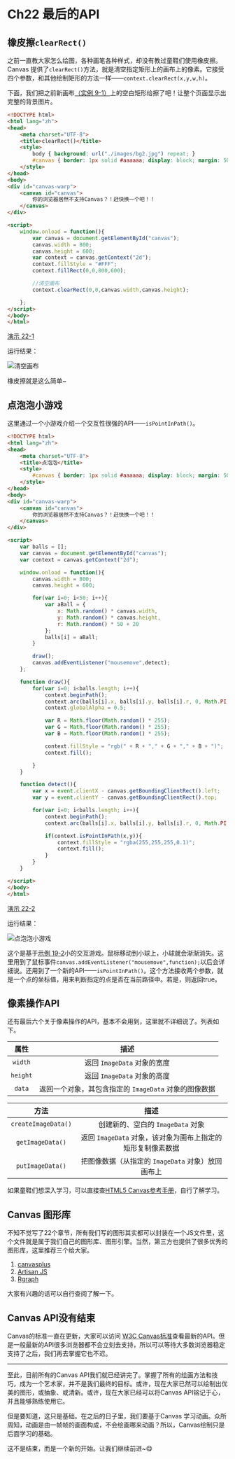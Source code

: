 # Ch22 最后的API

## 橡皮擦`clearRect()`

之前一直教大家怎么绘图，各种画笔各种样式，却没有教过童鞋们使用橡皮擦。Canvas 提供了`clearRect()`方法，就是清空指定矩形上的画布上的像素。它接受四个参数，和其他绘制矩形的方法一样——`context.clearRect(x,y,w,h)`。

下面，我们把之前新画布[（实例 9-1）](http://airingursb.github.io/canvas/Canvas/9/9-1.html)上的空白矩形给擦了吧！让整个页面显示出完整的背景图片。

```HTML
<!DOCTYPE html>
<html lang="zh">
<head>
    <meta charset="UTF-8">
    <title>clearRect()</title>
    <style>
        body { background: url("./images/bg2.jpg") repeat; }
        #canvas { border: 1px solid #aaaaaa; display: block; margin: 50px auto; }
    </style>
</head>
<body>
<div id="canvas-warp">
    <canvas id="canvas">
        你的浏览器居然不支持Canvas？！赶快换一个吧！！
    </canvas>
</div>

<script>
    window.onload = function(){
        var canvas = document.getElementById("canvas");
        canvas.width = 800;
        canvas.height = 600;
        var context = canvas.getContext("2d");
        context.fillStyle = "#FFF";
        context.fillRect(0,0,800,600);

        //清空画布
        context.clearRect(0,0,canvas.width,canvas.height);

    };
</script>
</body>
</html>
```

[演示 22-1](http://airingursb.github.io/canvas/Canvas/22/22-1.html)

运行结果：

![清空画布](http://airing.ursb.me/edu22-1.png-html.jpg)

橡皮擦就是这么简单~

## 点泡泡小游戏

这里通过一个小游戏介绍一个交互性很强的API——`isPointInPath()`。

```HTML
<!DOCTYPE html>
<html lang="zh">
<head>
    <meta charset="UTF-8">
    <title>点泡泡</title>
    <style>
        #canvas { border: 1px solid #aaaaaa; display: block; margin: 50px auto; }
    </style>
</head>
<body>
<div id="canvas-warp">
    <canvas id="canvas">
        你的浏览器居然不支持Canvas？！赶快换一个吧！！
    </canvas>
</div>

<script>
    var balls = [];
    var canvas = document.getElementById("canvas");
    var context = canvas.getContext("2d");

    window.onload = function(){
        canvas.width = 800;
        canvas.height = 600;

        for(var i=0; i<50; i++){
            var aBall = {
                x: Math.random() * canvas.width,
                y: Math.random() * canvas.height,
                r: Math.random() * 50 + 20
            };
            balls[i] = aBall;
        }

        draw();
        canvas.addEventListener("mousemove",detect);
    };

    function draw(){
        for(var i=0; i<balls.length; i++){
            context.beginPath();
            context.arc(balls[i].x, balls[i].y, balls[i].r, 0, Math.PI *2);
            context.globalAlpha = 0.5;

            var R = Math.floor(Math.random() * 255);
            var G = Math.floor(Math.random() * 255);
            var B = Math.floor(Math.random() * 255);

            context.fillStyle = "rgb(" + R + "," + G + "," + B + ")";
            context.fill();

        }
    }

    function detect(){
        var x = event.clientX - canvas.getBoundingClientRect().left;
        var y = event.clientY - canvas.getBoundingClientRect().top;

        for(var i=0; i<balls.length; i++){
            context.beginPath();
            context.arc(balls[i].x, balls[i].y, balls[i].r, 0, Math.PI * 2);

            if(context.isPointInPath(x,y)){
                context.fillStyle = "rgba(255,255,255,0.1)";
                context.fill();
            }
        }
    }

</script>
</body>
</html>
```

[演示 22-2](http://airingursb.github.io/canvas/Canvas/22/22-2.html)

运行结果：

![点泡泡小游戏](http://airing.ursb.me/edu22-2.png-html.jpg)

这个是基于[示例 19-2](http://airingursb.github.io/canvas/Canvas/19/19-2.html)小的交互游戏。鼠标移动到小球上，小球就会渐渐消失。这里用到了鼠标事件`canvas.addEventListener("mousemove",function);`以后会详细说。还用到了一个新的API——`isPointInPath()`。这个方法接收两个参数，就是一个点的坐标值，用来判断指定的点是否在当前路径中。若是，则返回true。

## 像素操作API
还有最后六个关于像素操作的API，基本不会用到，这里就不详细说了。列表如下。


|属性|描述|
|:--:|:--:|
|`width`|返回 `ImageData` 对象的宽度|
|`height`|返回 `ImageData` 对象的高度|
|`data`|返回一个对象，其包含指定的 `ImageData` 对象的图像数据|

|方法|描述|
|:--:|:--:|
|`createImageData()`|创建新的、空白的 `ImageData` 对象|
|`getImageData()`|返回 `ImageData` 对象，该对象为画布上指定的矩形复制像素数据|
|`putImageData()`|把图像数据（从指定的 `ImageData` 对象）放回画布上|

如果童鞋们想深入学习，可以直接查[HTML5 Canvas参考手册](http://www.w3school.com.cn/tags/html_ref_canvas.asp)，自行了解学习。

## Canvas 图形库
不知不觉写了22个章节，所有我们写的图形其实都可以封装在一个JS文件里，这个文件就是属于我们自己的图形库、图形引擎。当然，第三方也提供了很多优秀的图形库，这里推荐三个给大家。

1. [canvasplus](https://code.google.com/p/canvasplus/)  
2. [Artisan JS](http://artisanjs.com/) 
3. [Rgraph](http://www.rgraph.net)

大家有兴趣的话可以自行查阅了解一下。

## Canvas API没有结束

Canvas的标准一直在更新，大家可以访问
[W3C Canvas标准](http://www.w3.org/TR/2dcontext)查看最新的API。但是一般最新的API很多浏览器都不会立刻去支持，所以可以等待大多数浏览器稳定支持了之后，我们再去掌握它也不迟。

***
至此，目前所有的Canvas API我们就已经讲完了。掌握了所有的绘画方法和技巧，成为一个艺术家，并不是我们最终的目标。或许，现在大家已然可以绘制出优美的图形，或抽象、或清新。或许，现在大家已经可以将Canvas API铭记于心，并且能够熟练使用它。

但是要知道，这只是基础。在之后的日子里，我们要基于Canvas 学习动画。众所周知，动画是由一帧帧的画面构成，不会绘画哪来动画？所以，Canvas绘制只是后面学习的基础。

这不是结束，而是一个新的开始。让我们继续前进~😋